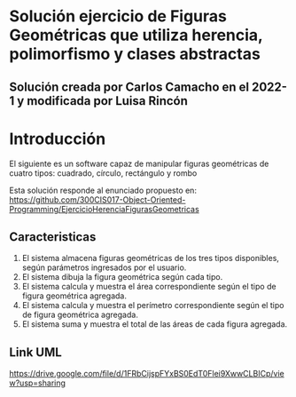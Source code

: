 # Solución ejercicio de Figuras Geométricas que utiliza herencia, polimorfismo y clases abstractas
## Solución creada por Carlos Camacho en el 2022-1 y modificada por Luisa Rincón

# Introducción

El siguiente es un software capaz de manipular figuras geométricas de cuatro tipos: cuadrado, círculo, rectángulo y rombo

Esta solución responde al enunciado propuesto en: https://github.com/300CIS017-Object-Oriented-Programming/EjercicioHerenciaFigurasGeometricas

## Caracteristicas

1. El sistema almacena figuras geométricas de los tres tipos disponibles, según parámetros ingresados por el usuario.
2. El sistema dibuja la figura geométrica según cada tipo.
3. El sistema calcula y muestra el área correspondiente según el tipo de figura geométrica agregada.
4. El sistema calcula y muestra el perímetro correspondiente según el tipo de figura geométrica agregada.
5. El sistema suma y muestra el total de las áreas de cada figura agregada.

## Link UML

https://drive.google.com/file/d/1FRbCijspFYxBS0EdT0Flei9XwwCLBICp/view?usp=sharing
